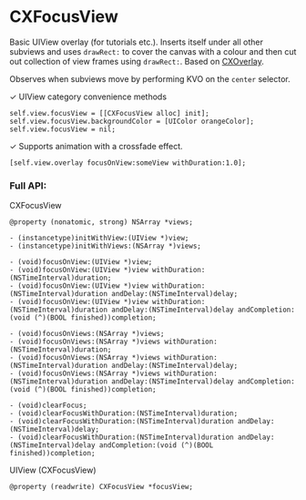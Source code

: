 CXFocusView
===========

Basic UIView overlay (for tutorials etc.). Inserts itself under all other subviews and uses `drawRect:` to cover the canvas with a colour and then cut out collection of view frames using `drawRect:`. Based on [CXOverlay](https://github.com/dclelland/CXOverlay).

Observes when subviews move by performing KVO on the `center` selector.

✓ UIView category convenience methods

    self.view.focusView = [[CXFocusView alloc] init];
    self.view.focusView.backgroundColor = [UIColor orangeColor];
    self.view.focusView = nil;

✓ Supports animation with a crossfade effect.

    [self.view.overlay focusOnView:someView withDuration:1.0];

### Full API:

CXFocusView

    @property (nonatomic, strong) NSArray *views;

    - (instancetype)initWithView:(UIView *)view;
    - (instancetype)initWithViews:(NSArray *)views;

    - (void)focusOnView:(UIView *)view;
    - (void)focusOnView:(UIView *)view withDuration:(NSTimeInterval)duration;
    - (void)focusOnView:(UIView *)view withDuration:(NSTimeInterval)duration andDelay:(NSTimeInterval)delay;
    - (void)focusOnView:(UIView *)view withDuration:(NSTimeInterval)duration andDelay:(NSTimeInterval)delay andCompletion:(void (^)(BOOL finished))completion;

    - (void)focusOnViews:(NSArray *)views;
    - (void)focusOnViews:(NSArray *)views withDuration:(NSTimeInterval)duration;
    - (void)focusOnViews:(NSArray *)views withDuration:(NSTimeInterval)duration andDelay:(NSTimeInterval)delay;
    - (void)focusOnViews:(NSArray *)views withDuration:(NSTimeInterval)duration andDelay:(NSTimeInterval)delay andCompletion:(void (^)(BOOL finished))completion;

    - (void)clearFocus;
    - (void)clearFocusWithDuration:(NSTimeInterval)duration;
    - (void)clearFocusWithDuration:(NSTimeInterval)duration andDelay:(NSTimeInterval)delay;
    - (void)clearFocusWithDuration:(NSTimeInterval)duration andDelay:(NSTimeInterval)delay andCompletion:(void (^)(BOOL finished))completion;

UIView (CXFocusView)

    @property (readwrite) CXFocusView *focusView;